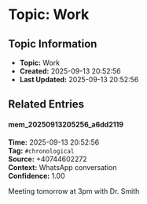 # Topic: Work

## Topic Information
- **Topic:** Work
- **Created:** 2025-09-13 20:52:56
- **Last Updated:** 2025-09-13 20:52:56

## Related Entries

#### mem_20250913205256_a6dd2119
**Time:** 2025-09-13 20:52:56  
**Tag:** `#chronological`  
**Source:** +40744602272  
**Context:** WhatsApp conversation  
**Confidence:** 1.00  

Meeting tomorrow at 3pm with Dr. Smith



